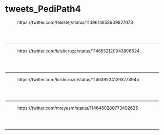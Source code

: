 # tweets_PediPath4


<figure class="wp-block-embed-twitter wp-block-embed is-type-rich">
<div class="wp-block-embed__wrapper">
https://twitter.com/feldstej/status/1149614858909827073</div></figure>
<br>
<br>
<hr>

<figure class="wp-block-embed-twitter wp-block-embed is-type-rich">
<div class="wp-block-embed__wrapper">
https://twitter.com/luishcruzc/status/1146552120943898624</div></figure>
<br>
<br>
<hr>

<figure class="wp-block-embed-twitter wp-block-embed is-type-rich">
<div class="wp-block-embed__wrapper">
https://twitter.com/luishcruzc/status/1146392241293778945</div></figure>
<br>
<br>
<hr>

<figure class="wp-block-embed-twitter wp-block-embed is-type-rich">
<div class="wp-block-embed__wrapper">
https://twitter.com/mreyesm/status/1146460280773402625</div></figure>
<br>
<br>
<hr>
